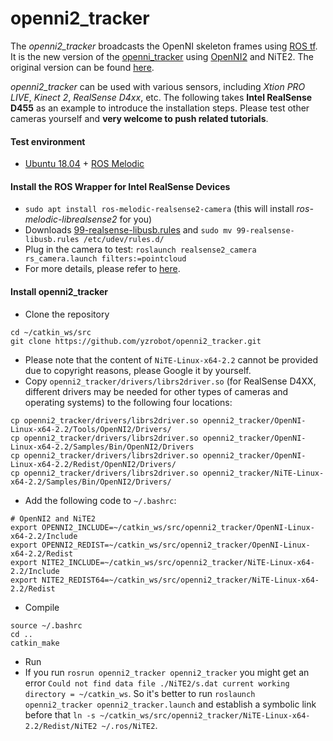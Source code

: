# openni2_tracker

The *openni2_tracker* broadcasts the OpenNI skeleton frames using [ROS tf](http://wiki.ros.org/tf). It is the new version of the [openni_tracker](https://github.com/ros-drivers/openni_tracker) using [OpenNI2](https://structure.io/openni) and NiTE2. The original version can be found [here](https://github.com/ros-drivers/openni2_tracker).

*openni2_tracker* can be used with various sensors, including *Xtion PRO LIVE*, *Kinect 2*, *RealSense D4xx*, etc. The following takes **Intel RealSense D455** as an example to introduce the installation steps. Please test other cameras yourself and **very welcome to push related tutorials**.

#### Test environment
  - [Ubuntu 18.04](https://releases.ubuntu.com/18.04/) + [ROS Melodic](http://wiki.ros.org/melodic/Installation/Ubuntu)

#### Install the ROS Wrapper for Intel RealSense Devices
  - `sudo apt install ros-melodic-realsense2-camera` (this will install *ros-melodic-librealsense2* for you)
  - Downloads [99-realsense-libusb.rules](rules/99-realsense-libusb.rules) and `sudo mv 99-realsense-libusb.rules /etc/udev/rules.d/`
  - Plug in the camera to test: `roslaunch realsense2_camera rs_camera.launch filters:=pointcloud`
  - For more details, please refer to [here](https://github.com/IntelRealSense/realsense-ros).

#### Install openni2_tracker
  - Clone the repository
```
cd ~/catkin_ws/src
git clone https://github.com/yzrobot/openni2_tracker.git
```
  - Please note that the content of `NiTE-Linux-x64-2.2` cannot be provided due to copyright reasons, please Google it by yourself.
  - Copy `openni2_tracker/drivers/librs2driver.so` (for RealSense D4XX, different drivers may be needed for other types of cameras and operating systems) to the following four locations:
```
cp openni2_tracker/drivers/librs2driver.so openni2_tracker/OpenNI-Linux-x64-2.2/Tools/OpenNI2/Drivers/
cp openni2_tracker/drivers/librs2driver.so openni2_tracker/OpenNI-Linux-x64-2.2/Samples/Bin/OpenNI2/Drivers
cp openni2_tracker/drivers/librs2driver.so openni2_tracker/OpenNI-Linux-x64-2.2/Redist/OpenNI2/Drivers/
cp openni2_tracker/drivers/librs2driver.so openni2_tracker/NiTE-Linux-x64-2.2/Samples/Bin/OpenNI2/Drivers/
```
  - Add the following code to `~/.bashrc`:
```
# OpenNI2 and NiTE2
export OPENNI2_INCLUDE=~/catkin_ws/src/openni2_tracker/OpenNI-Linux-x64-2.2/Include
export OPENNI2_REDIST=~/catkin_ws/src/openni2_tracker/OpenNI-Linux-x64-2.2/Redist
export NITE2_INCLUDE=~/catkin_ws/src/openni2_tracker/NiTE-Linux-x64-2.2/Include
export NITE2_REDIST64=~/catkin_ws/src/openni2_tracker/NiTE-Linux-x64-2.2/Redist
```
  - Compile
```
source ~/.bashrc
cd ..
catkin_make
```
  - Run
  - If you run `rosrun openni2_tracker openni2_tracker` you might get an error `Could not find data file ./NiTE2/s.dat
current working directory = ~/catkin_ws`. So it's better to run `roslaunch openni2_tracker openni2_tracker.launch` and establish a symbolic link before that `ln -s ~/catkin_ws/src/openni2_tracker/NiTE-Linux-x64-2.2/Redist/NiTE2 ~/.ros/NiTE2`.